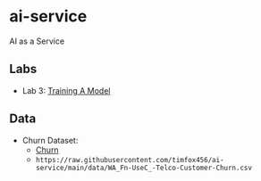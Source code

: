 # ai-service

AI as a Service


##  Labs

 * Lab 3: [Training A Model](md/03-training-a-model.md)


## Data

 * Churn Dataset: 
    - [Churn](https://raw.githubusercontent.com/timfox456/ai-service/main/data/WA_Fn-UseC_-Telco-Customer-Churn.csv)
    - `https://raw.githubusercontent.com/timfox456/ai-service/main/data/WA_Fn-UseC_-Telco-Customer-Churn.csv`
